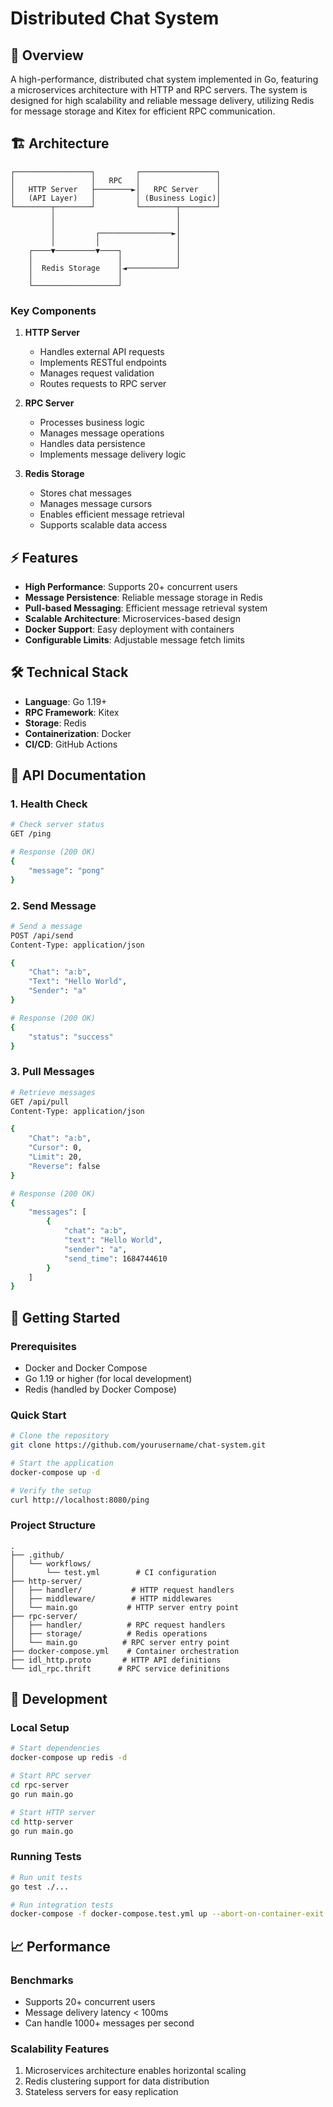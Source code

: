 # Distributed Chat System

## 🚀 Overview
A high-performance, distributed chat system implemented in Go, featuring a microservices architecture with HTTP and RPC servers. The system is designed for high scalability and reliable message delivery, utilizing Redis for message storage and Kitex for efficient RPC communication.

## 🏗️ Architecture
```
┌─────────────────┐         ┌─────────────────┐
│                 │   RPC   │                 │
│   HTTP Server   ├────────►│   RPC Server    │
│   (API Layer)   │         │ (Business Logic)│
└────────┬────────┘         └────────┬────────┘
         │                           │
         │                           │
         │         ┌────────────────►│
         │         │                 │
    ┌────▼─────────▼────┐            │
    │                   │            │
    │  Redis Storage    │◄───────────┘
    │                   │
    └───────────────────┘
```

### Key Components
1. **HTTP Server**
   - Handles external API requests
   - Implements RESTful endpoints
   - Manages request validation
   - Routes requests to RPC server

2. **RPC Server**
   - Processes business logic
   - Manages message operations
   - Handles data persistence
   - Implements message delivery logic

3. **Redis Storage**
   - Stores chat messages
   - Manages message cursors
   - Enables efficient message retrieval
   - Supports scalable data access

## ⚡ Features
- **High Performance**: Supports 20+ concurrent users
- **Message Persistence**: Reliable message storage in Redis
- **Pull-based Messaging**: Efficient message retrieval system
- **Scalable Architecture**: Microservices-based design
- **Docker Support**: Easy deployment with containers
- **Configurable Limits**: Adjustable message fetch limits

## 🛠️ Technical Stack
- **Language**: Go 1.19+
- **RPC Framework**: Kitex
- **Storage**: Redis
- **Containerization**: Docker
- **CI/CD**: GitHub Actions

## 📝 API Documentation

### 1. Health Check
```bash
# Check server status
GET /ping

# Response (200 OK)
{
    "message": "pong"
}
```

### 2. Send Message
```bash
# Send a message
POST /api/send
Content-Type: application/json

{
    "Chat": "a:b",
    "Text": "Hello World",
    "Sender": "a"
}

# Response (200 OK)
{
    "status": "success"
}
```

### 3. Pull Messages
```bash
# Retrieve messages
GET /api/pull
Content-Type: application/json

{
    "Chat": "a:b",
    "Cursor": 0,
    "Limit": 20,
    "Reverse": false
}

# Response (200 OK)
{
    "messages": [
        {
            "chat": "a:b",
            "text": "Hello World",
            "sender": "a",
            "send_time": 1684744610
        }
    ]
}
```

## 🚀 Getting Started

### Prerequisites
- Docker and Docker Compose
- Go 1.19 or higher (for local development)
- Redis (handled by Docker Compose)

### Quick Start
```bash
# Clone the repository
git clone https://github.com/yourusername/chat-system.git

# Start the application
docker-compose up -d

# Verify the setup
curl http://localhost:8080/ping
```

### Project Structure
```
.
├── .github/
│   └── workflows/
│       └── test.yml        # CI configuration
├── http-server/
│   ├── handler/           # HTTP request handlers
│   ├── middleware/        # HTTP middlewares
│   └── main.go           # HTTP server entry point
├── rpc-server/
│   ├── handler/          # RPC request handlers
│   ├── storage/          # Redis operations
│   └── main.go          # RPC server entry point
├── docker-compose.yml    # Container orchestration
├── idl_http.proto       # HTTP API definitions
└── idl_rpc.thrift      # RPC service definitions
```

## 🔧 Development

### Local Setup
```bash
# Start dependencies
docker-compose up redis -d

# Start RPC server
cd rpc-server
go run main.go

# Start HTTP server
cd http-server
go run main.go
```

### Running Tests
```bash
# Run unit tests
go test ./...

# Run integration tests
docker-compose -f docker-compose.test.yml up --abort-on-container-exit
```

## 📈 Performance

### Benchmarks
- Supports 20+ concurrent users
- Message delivery latency < 100ms
- Can handle 1000+ messages per second

### Scalability Features
1. Microservices architecture enables horizontal scaling
2. Redis clustering support for data distribution
3. Stateless servers for easy replication
